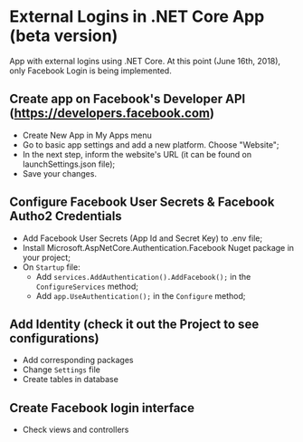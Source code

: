 # External Logins in .NET Core App (beta version)
App with external logins using .NET Core.
At this point (June 16th, 2018), only Facebook Login is being implemented.

## Create app on Facebook's Developer API (https://developers.facebook.com)
- Create New App in My Apps menu
- Go to basic app settings and add a new platform. Choose "Website";
- In the next step, inform the website's URL (it can be found on launchSettings.json file);
- Save your changes.

## Configure Facebook User Secrets & Facebook Autho2 Credentials
- Add Facebook User Secrets (App Id and Secret Key) to .env file;
- Install Microsoft.AspNetCore.Authentication.Facebook Nuget package in your project;
- On ```Startup``` file:
    -  Add ```services.AddAuthentication().AddFacebook();``` in the ```ConfigureServices``` method;
    - Add ```app.UseAuthentication();``` in the ```Configure``` method;

## Add Identity (check it out the Project to see configurations)
- Add corresponding packages
- Change ```Settings``` file
- Create tables in database

## Create Facebook login interface
- Check views and controllers
